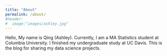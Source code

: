 ```yaml
---
title: "About"
permalink: /about/
#header:
#  image:"images/ashley.jpg"
---
```


Hello, My name is Qing (Ashley). Currently, I am a MA Statistics student at Columbia University. I finished my undergraduate study at UC Davis. This is the blog for sharing my data science projects.
